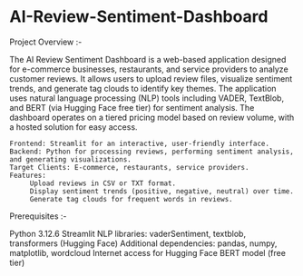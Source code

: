 # AI-Review-Sentiment-Dashboard

Project Overview :-

The AI Review Sentiment Dashboard is a web-based application designed for e-commerce businesses, restaurants, and service providers to analyze customer reviews. It allows users to upload review files, visualize sentiment trends, and generate tag clouds to identify key themes. The application uses natural language processing (NLP) tools including VADER, TextBlob, and BERT (via Hugging Face free tier) for sentiment analysis. The dashboard operates on a tiered pricing model based on review volume, with a hosted solution for easy access.

    Frontend: Streamlit for an interactive, user-friendly interface.
    Backend: Python for processing reviews, performing sentiment analysis, and generating visualizations.
    Target Clients: E-commerce, restaurants, service providers.
    Features:
         Upload reviews in CSV or TXT format.
         Display sentiment trends (positive, negative, neutral) over time.
         Generate tag clouds for frequent words in reviews.
         
Prerequisites :-

  Python 3.12.6
  Streamlit
  NLP libraries: vaderSentiment, textblob, transformers (Hugging Face)
  Additional dependencies: pandas, numpy, matplotlib, wordcloud
  Internet access for Hugging Face BERT model (free tier)









